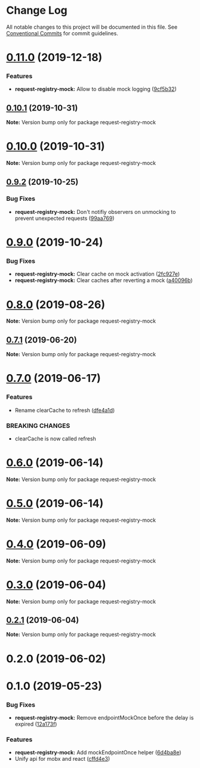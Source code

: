 # Change Log

All notable changes to this project will be documented in this file.
See [Conventional Commits](https://conventionalcommits.org) for commit guidelines.

# [0.11.0](https://github.com/namics/request-registry/compare/v0.10.3...v0.11.0) (2019-12-18)

### Features

-   **request-registry-mock:** Allow to disable mock logging ([9cf5b32](https://github.com/namics/request-registry/commit/9cf5b32))

## [0.10.1](https://github.com/namics/request-registry/compare/v0.10.0...v0.10.1) (2019-10-31)

**Note:** Version bump only for package request-registry-mock

# [0.10.0](https://github.com/namics/request-registry/compare/v0.9.2...v0.10.0) (2019-10-31)

**Note:** Version bump only for package request-registry-mock

## [0.9.2](https://github.com/namics/request-registry/compare/v0.9.1...v0.9.2) (2019-10-25)

### Bug Fixes

-   **request-registry-mock:** Don't notifiy observers on unmocking to prevent unexpected requests ([99aa769](https://github.com/namics/request-registry/commit/99aa769))

# [0.9.0](https://github.com/namics/request-registry/compare/v0.8.1...v0.9.0) (2019-10-24)

### Bug Fixes

-   **request-registry-mock:** Clear cache on mock activation ([2fc927e](https://github.com/namics/request-registry/commit/2fc927e))
-   **request-registry-mock:** Clear caches after reverting a mock ([a40096b](https://github.com/namics/request-registry/commit/a40096b))

# [0.8.0](https://github.com/namics/request-registry/compare/v0.7.1...v0.8.0) (2019-08-26)

**Note:** Version bump only for package request-registry-mock

## [0.7.1](https://github.com/namics/request-registry/compare/v0.7.0...v0.7.1) (2019-06-20)

**Note:** Version bump only for package request-registry-mock

# [0.7.0](https://github.com/namics/request-registry/compare/v0.6.1...v0.7.0) (2019-06-17)

### Features

-   Rename clearCache to refresh ([dfe4a1d](https://github.com/namics/request-registry/commit/dfe4a1d))

### BREAKING CHANGES

-   clearCache is now called refresh

# [0.6.0](https://github.com/namics/request-registry/compare/v0.5.0...v0.6.0) (2019-06-14)

**Note:** Version bump only for package request-registry-mock

# [0.5.0](https://github.com/namics/request-registry/compare/v0.4.0...v0.5.0) (2019-06-14)

**Note:** Version bump only for package request-registry-mock

# [0.4.0](https://github.com/namics/request-registry/compare/v0.3.0...v0.4.0) (2019-06-09)

**Note:** Version bump only for package request-registry-mock

# [0.3.0](https://github.com/namics/request-registry/compare/v0.2.1...v0.3.0) (2019-06-04)

**Note:** Version bump only for package request-registry-mock

## [0.2.1](https://github.com/namics/request-registry/compare/v0.2.0...v0.2.1) (2019-06-04)

**Note:** Version bump only for package request-registry-mock

# 0.2.0 (2019-06-02)

# 0.1.0 (2019-05-23)

### Bug Fixes

-   **request-registry-mock:** Remove endpointMockOnce before the delay is expired ([12a173f](https://github.com/namics/request-registry/commit/12a173f))

### Features

-   **request-registry-mock:** Add mockEndpointOnce helper ([6d4ba8e](https://github.com/namics/request-registry/commit/6d4ba8e))
-   Unify api for mobx and react ([cffd4e3](https://github.com/namics/request-registry/commit/cffd4e3))
